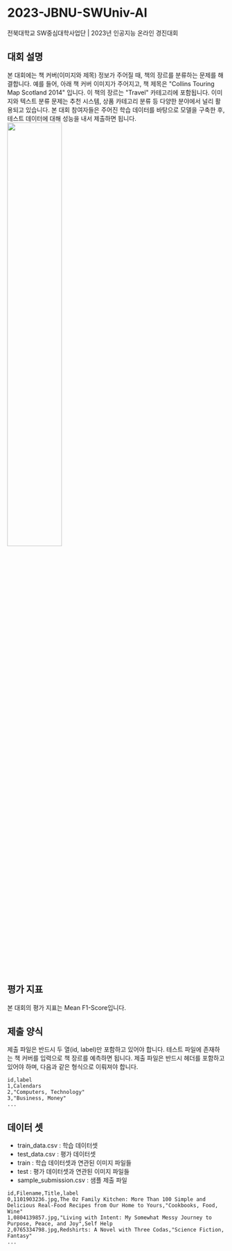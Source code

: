 # 2023-JBNU-SWUniv-AI

전북대학교 SW중심대학사업단 | 2023년 인공지능 온라인 경진대회

## 대회 설명
본 대회에는 책 커버(이미지와 제목) 정보가 주어질 때, 책의 장르를 분류하는 문제를 해결합니다.
예를 들어, 아래 책 커버 이미지가 주어지고, 책 제목은 "Collins Touring Map Scotland 2014" 입니다.
이 책의 장르는 "Travel" 카테고리에 포함됩니다.
이미지와 텍스트 분류 문제는 추천 시스템, 상품 카테고리 분류 등 다양한 분야에서 널리 활용되고 있습니다.
본 대회 참여자들은 주어진 학습 데이터를 바탕으로 모델을 구축한 후, 테스트 데이터에 대해 성능을 내서 제출하면 됩니다.
<img src="https://www.googleapis.com/download/storage/v1/b/kaggle-user-content/o/inbox%2F5684203%2F824d5257913cdd775c288f67fdb47c7b%2F.JPG?generation=1684581039616516&alt=media" width="50%">

## 평가 지표
본 대회의 평가 지표는 Mean F1-Score입니다.

## 제출 양식
제출 파일은 반드시 두 열(id, label)만 포함하고 있어야 합니다.
테스트 파일에 존재하는 책 커버를 입력으로 책 장르를 예측하면 됩니다. 
제출 파일은 반드시 헤더를 포함하고 있어야 하며, 다음과 같은 형식으로 이뤄져야 합니다.

```text
id,label
1,Calendars
2,"Computers, Technology"
3,"Business, Money"
...
```

## 데이터 셋
- train_data.csv : 학습 데이터셋
- test_data.csv : 평가 데이터셋
- train : 학습 데이터셋과 연관된 이미지 파일들
- test : 평가 데이터셋과 연관된 이미지 파일들
- sample_submission.csv : 샘플 제출 파일

```text
id,Filename,Title,label
0,1101903236.jpg,The Oz Family Kitchen: More Than 100 Simple and Delicious Real-Food Recipes from Our Home to Yours,"Cookbooks, Food, Wine"
1,0804139857.jpg,"Living with Intent: My Somewhat Messy Journey to Purpose, Peace, and Joy",Self Help
2,0765334798.jpg,Redshirts: A Novel with Three Codas,"Science Fiction, Fantasy"
...
```
